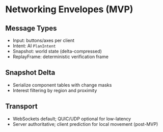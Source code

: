 # Networking Envelopes (MVP)

## Message Types
- Input: buttons/axes per client
- Intent: AI `PlanIntent`
- Snapshot: world state (delta-compressed)
- ReplayFrame: deterministic verification frame

## Snapshot Delta
- Serialize component tables with change masks
- Interest filtering by region and proximity

## Transport
- WebSockets default; QUIC/UDP optional for low-latency
- Server authoritative; client prediction for local movement (post-MVP)
